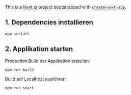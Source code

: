 This is a [Next.js](https://nextjs.org/) project bootstrapped with [`create-next-app`](https://github.com/vercel/next.js/tree/canary/packages/create-next-app).

## 1. Dependencies installieren

```bash
npm install
```

## 2. Applikation starten

Production Build der Applikation erstellen:

```bash
npm run build
```

Build auf Localhost ausführen:

```bash
npm run start
```
